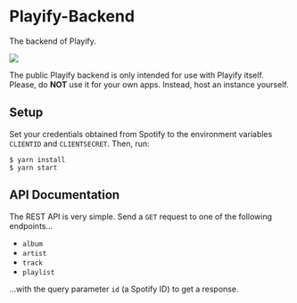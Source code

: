 # Playify-Backend

The backend of Playify.

<a href="https://app.codacy.com/project/krmax44/Playify-Backend/dashboard"><img src="https://img.shields.io/codacy/grade/ea57bbc2f47a46a9b89edc0258df69ad.svg"></a>

The public Playify backend is only intended for use with Playify itself. Please, do **NOT** use it for your own apps. Instead, host an instance yourself.

## Setup

Set your credentials obtained from Spotify to the environment variables `CLIENTID` and `CLIENTSECRET`. Then, run:

```
$ yarn install
$ yarn start
```

## API Documentation

The REST API is very simple. Send a `GET` request to one of the following endpoints...

- `album`
- `artist`
- `track`
- `playlist`

...with the query parameter `id` (a Spotify ID) to get a response.
